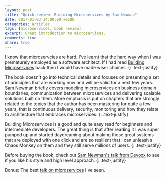 ```yaml
---
layout: post
title: "Quick review: Building Microservices by Sam Newman"
date: 2017-01-03 14:00:00 +0100
categories: articles
tags: [microservices, book review]
excerpt: Great introduction to microservices.
comments: true
share: true
---
```


I know that microservcies are hard.
I've learnt that the hard way when I was prematurely employed as a software architect.
If I had read [Building Microservices][building-microservices-affiliate-link] back then I would have made wiser choices.
{: .text-justify}

The book doesn't go into technical details and focuses on presenting a set of principles that are working now and will be valid for a next few years.
[Sam Newman][sam-newman] briefly covers modeling microservices on business domain boundaries, communication between microservices and delivering scalable solutions built on them.
More emphasis is put on chapters that are strongly related to the topics that the author has been mastering for quite a few years, that is continuous delivery, security, monitoring and how they relate to architecture that embraces microservices.
{: .text-justify}

Building Microservices is a good and quite easy read for beginners and intermediate developers.
The great thing is that after reading it I was super pumped up and started daydreaming about making those great systems that are deployed with one click and are so resilient that I can unleash a Chaos Monkey on them and they still serve millions of users.
{: .text-justify}

Before buying the book, check out [Sam Newman's talk from Devoxx][devoxx-newman-presentation] to see if you like his style and high level approach.
{: .text-justify}

Bonus:
The best [talk on microservices][goto-microserices-at-netflix] I've seen.

[building-microservices-affiliate-link]:https://www.amazon.com/gp/product/1491950358/ref=as_li_tl?ie=UTF8&camp=1789&creative=9325&creativeASIN=1491950358&linkCode=as2&tag=pawelgebal09-20&linkId=39cff9d0643eb189134bda66c966fea1
[goto-microserices-at-netflix]:https://www.youtube.com/watch?v=57UK46qfBLY
[devoxx-newman-presentation]:https://www.youtube.com/watch?v=PFQnNFe27kU
[sam-newman]:http://samnewman.io/about/
